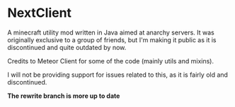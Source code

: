 # NextClient

A minecraft utility mod written in Java aimed at anarchy servers. It was originally exclusive to a group of friends, but I'm making it public as it is discontinued and quite outdated by now.

Credits to Meteor Client for some of the code (mainly utils and mixins).

I will not be providing support for issues related to this, as it is fairly old and discontinued.

**The rewrite branch is more up to date**
